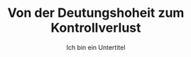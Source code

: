 ---
layout: trend
title: Von der Deutungshoheit zum Kontrollverlust
subtitle: Ich bin ein Untertitel
teaser-img: "deutungshoheit-zu-kontrollverlust.svg"
teaser-img-social: ""
---